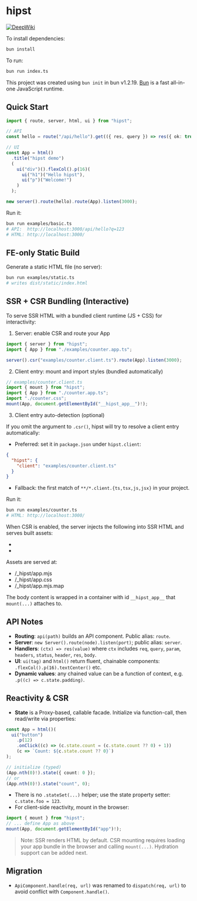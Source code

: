 # hipst

[![DeepWiki](https://img.shields.io/badge/DeepWiki-Explore-blue)](https://deepwiki.com/official-mito11/hipst)

To install dependencies:

```bash
bun install
```

To run:

```bash
bun run index.ts
```

This project was created using `bun init` in bun v1.2.19. [Bun](https://bun.com) is a fast all-in-one JavaScript runtime.

## Quick Start

```ts
import { route, server, html, ui } from "hipst";

// API
const hello = route("/api/hello").get(({ res, query }) => res({ ok: true, q: query }));

// UI
const App = html()
  .title("hipst demo")
  (
    ui("div")().flexCol().p(16)(
      ui("h1")("Hello hipst"),
      ui("p")("Welcome!")
    )
  );

new server().route(hello).route(App).listen(3000);
```

Run it:

```bash
bun run examples/basic.ts
# API:  http://localhost:3000/api/hello?q=123
# HTML: http://localhost:3000/
```

## FE-only Static Build

Generate a static HTML file (no server):

```bash
bun run examples/static.ts
# writes dist/static/index.html
```
 
## SSR + CSR Bundling (Interactive)

To serve SSR HTML with a bundled client runtime (JS + CSS) for interactivity:

1) Server: enable CSR and route your App

```ts
import { server } from "hipst";
import { App } from "./examples/counter.app.ts";

server().csr("examples/counter.client.ts").route(App).listen(3000);
```

2) Client entry: mount and import styles (bundled automatically)

```ts
// examples/counter.client.ts
import { mount } from "hipst";
import { App } from "./counter.app.ts";
import "./counter.css";
mount(App, document.getElementById("__hipst_app__")!);
```

3) Client entry auto-detection (optional)

If you omit the argument to `.csr()`, hipst will try to resolve a client entry automatically:

- Preferred: set it in `package.json` under `hipst.client`:

```json
{
  "hipst": {
    "client": "examples/counter.client.ts"
  }
}
```

- Fallback: the first match of `**/*.client.{ts,tsx,js,jsx}` in your project.

Run it:

```bash
bun run examples/counter.ts
# HTML: http://localhost:3000/
```

When CSR is enabled, the server injects the following into SSR HTML and serves built assets:

- <link rel="stylesheet" href="/_hipst/app.css">
- <script type="module" src="/_hipst/app.mjs"></script>

Assets are served at:
- /_hipst/app.mjs
- /_hipst/app.css
- /_hipst/app.mjs.map

The body content is wrapped in a container with id `__hipst_app__` that `mount(...)` attaches to.

## API Notes

- **Routing**: `api(path)` builds an API component. Public alias: `route`.
- **Server**: `new Server().route(node).listen(port)`; public alias: `server`.
- **Handlers**: `(ctx) => res(value)` where `ctx` includes `req`, `query`, `param`, `headers`, `status`, `header`, `res`, `body`.
- **UI**: `ui(tag)` and `html()` return fluent, chainable components: `.flexCol().p(16).textCenter()` etc.
- **Dynamic values**: any chained value can be a function of context, e.g. `.p((c) => c.state.padding)`.

## Reactivity & CSR

- **State** is a Proxy-based, callable facade. Initialize via function-call, then read/write via properties:

```ts
const App = html()(
  ui("button")
    .p(12)
    .onClick((c) => (c.state.count = (c.state.count ?? 0) + 1))
    (c => `Count: ${c.state.count ?? 0}`)
);

// initialize (typed)
(App.nth(0)!).state({ count: 0 });
// or
(App.nth(0)!).state("count", 0);
```

- There is no `.stateSet(...)` helper; use the state property setter: `c.state.foo = 123`.
- For client-side reactivity, mount in the browser:

```ts
import { mount } from "hipst";
// ... define App as above
mount(App, document.getElementById("app")!);
```

> Note: SSR renders HTML by default. CSR mounting requires loading your app bundle in the browser and calling `mount(...)`. Hydration support can be added next.

## Migration

- `ApiComponent.handle(req, url)` was renamed to `dispatch(req, url)` to avoid conflict with `Component.handle()`.
